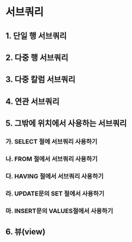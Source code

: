 # 서브쿼리
## 1. 단일 행 서브쿼리
## 2. 다중 행 서브쿼리
## 3. 다중 칼럼 서브쿼리
## 4. 연관 서브쿼리
## 5. 그밖에 위치에서 사용하는 서브쿼리
### 가. SELECT 절에 서브쿼리 사용하기
### 나. FROM 절에서 서브쿼리 사용하기
### 다. HAVING 절에서 서브쿼리 사용하기
### 라. UPDATE문의 SET 절에서 사용하기
### 마. INSERT문의 VALUES절에서 사용하기
## 6. 뷰(view)
